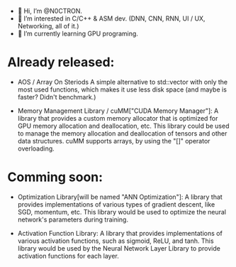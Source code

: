 - 👋 Hi, I’m @N0CTRON.
- 👀 I’m interested in C/C++ & ASM dev. (DNN, CNN, RNN, UI / UX, Networking, all of it.)
- 🌱 I’m currently learning GPU programing.

# Already released: 
- AOS / Array On Steriods
A simple alternative to std::vector with only the most used functions, which makes it use less disk space (and maybe is faster? Didn't benchmark.) 

- Memory Management Library / cuMM["CUDA Memory Manager"]: 
A library that provides a custom memory allocator that is optimized for GPU memory allocation and deallocation, etc. This library could be used to manage the memory allocation and deallocation of tensors and other data structures. cuMM supports arrays, by using the "[]" operator overloading.

# Comming soon:

- Optimization Library[will be named "ANN Optimization"]:
  A library that provides implementations of various types of gradient descent, like SGD, momentum, etc. This library would be used to optimize the neural network's parameters during training.

- Activation Function Library:
A library that provides implementations of various activation functions, such as sigmoid, ReLU, and tanh. This library would be used by the Neural Network Layer Library to provide activation functions for each layer.

<!---
N0CTRON/N0CTRON is a ✨ special ✨ repository because its `README.md` (this file) appears on your GitHub profile.
You can click the Preview link to take a look at your changes.
--->
